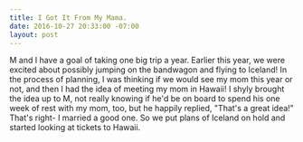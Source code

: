 ```yaml
---
title: I Got It From My Mama.
date: 2016-10-27 20:33:00 -07:00
layout: post
---
```


M and I have a goal of taking one big trip a year. Earlier this year, we were excited about possibly jumping on the bandwagon and flying to Iceland! In the process of planning, I was thinking if we would see my mom this year or not, and then I had the idea of meeting my mom in Hawaii! I shyly brought the idea up to M, not really knowing if he'd be on board to spend his one week of rest with my mom, too, but he happily replied, "That's a great idea!" That's right- I married a good one.
So we put plans of Iceland on hold and started looking at tickets to Hawaii. 